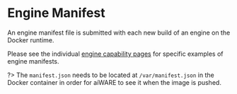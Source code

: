 # Engine Manifest

An engine manifest file is submitted with each new build of an engine on the Docker runtime.

Please see the individual [engine capability pages](/developer/engines/cognitive/?id=capabilities) for specific examples of engine manifests. 

?> The `manifest.json` needs to be located at `/var/manifest.json` in the Docker container in order for aiWARE to see it when the image is pushed. 

<!--TODO: Add official details here (from Seyi)-->
<!--TODO: Consider supportedInputFormat = vtn-standard-->
<!--TODO: Document mimetypes.
There's potentially some importance around `text/plain` vs `text/plan;charset=utf-8`
 - The supported types should be available in config
-->
